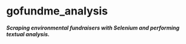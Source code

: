 # gofundme_analysis
**_Scraping environmental fundraisers with Selenium and performing textual analysis._**
